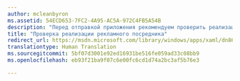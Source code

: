 ```yaml
---
author: mcleanbyron
ms.assetid: 54ECD653-7FC2-4A95-AC5A-972C4FB5A54B
description: "Перед отправкой приложения рекомендуем проверить реализацию рекламного посредника."
title: "Проверка реализации рекламного посредника"
redirect_url: https://msdn.microsoft.com/library/windows/apps/xaml/dn864358.aspx
translationtype: Human Translation
ms.sourcegitcommit: 5bf07d3001e92ed16931be516fe059ad33c08bb9
ms.openlocfilehash: eb93f21ba9f07c6e00fc6cd1d74a2bc3af5b76e3

---
```





<!--HONumber=Aug16_HO3-->


